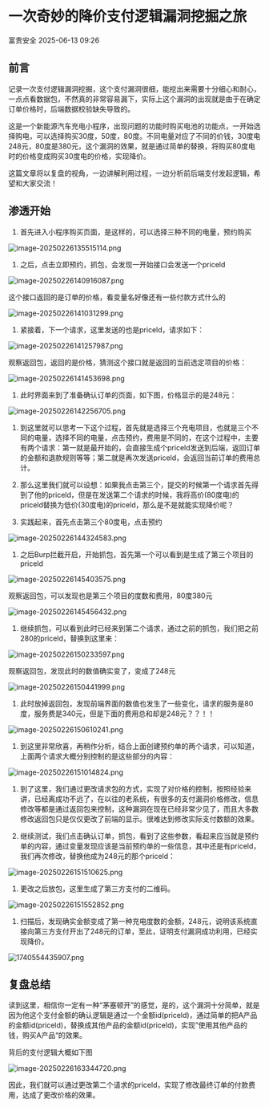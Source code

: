 #  一次奇妙的降价支付逻辑漏洞挖掘之旅  
 富贵安全   2025-06-13 09:26  
  
## 前言  
  
记录一次支付逻辑漏洞挖掘，这个支付漏洞很细，能挖出来需要十分细心和耐心，一点点看数据包，不然真的非常容易漏下，实际上这个漏洞的出现就是由于在确定订单价格时，后端数据校验缺失导致的。  
  
这是一个新能源汽车充电小程序，出现问题的功能时购买电池的功能点，一开始选择购电，可以选择购买30度，50度，80度。不同电量对应了不同的价钱，30度电248元，80度是380元，这个漏洞的效果，就是通过简单的替换，将购买80度电时的价格变成购买30度电的价格，实现降价。  
  
这篇文章将以复盘的视角，一边讲解利用过程，一边分析前后端支付发起逻辑，希望和大家交流！  
## 渗透开始  
1. 首先进入小程序购买页面，是这样的，可以选择三种不同的电量，预约购买  
  
![image-20250226135515114.png](https://mmbiz.qpic.cn/sz_mmbiz_png/veA9QmcJk5mzNn8zpXw9IqSVOQMIK9GtZIEgSkcKHARnM0V8ujF4nPzR6LyOn6icfH9ecJvsPPXGvwAAjSfuicbQ/640?wx_fmt=png&from=appmsg "")  
  
1. 之后，点击立即预约，抓包，会发现一开始接口会发送一个priceld  
  
![image-20250226140916087.png](https://mmbiz.qpic.cn/sz_mmbiz_png/veA9QmcJk5mzNn8zpXw9IqSVOQMIK9GtVwCKkyFtxlyo1tWCvWbgS7MfRS2j3HqTa3STseicDxRVCjJXtBH8EfA/640?wx_fmt=png&from=appmsg "")  
  
这个接口返回的是订单的价格，看变量名好像还有一些付款方式什么的  
  
![image-20250226141031299.png](https://mmbiz.qpic.cn/sz_mmbiz_png/veA9QmcJk5mzNn8zpXw9IqSVOQMIK9GtaohWlADPCGRdlXWXTsINpeOqfagWSuZl4vZgopoHldmbZ2pf8j9qsw/640?wx_fmt=png&from=appmsg "")  
  
1. 紧接着，下一个请求，这里发送的也是priceld，请求如下：  
  
![image-20250226141257987.png](https://mmbiz.qpic.cn/sz_mmbiz_png/veA9QmcJk5mzNn8zpXw9IqSVOQMIK9GtWdWrGCHp3JZGIFIz2LlCfnUia0FGevns3dIjf1hp9oMoXjmdx8dK1tA/640?wx_fmt=png&from=appmsg "")  
  
观察返回包，返回的是价格，猜测这个接口就是返回的当前选定项目的价格：  
  
![image-20250226141453698.png](https://mmbiz.qpic.cn/sz_mmbiz_png/veA9QmcJk5mzNn8zpXw9IqSVOQMIK9GtoOcpVWhgqZEHBF6cTdFDW0m9HGicXg1Nbsx0jGdjdxCol7sOZ4Ts9yA/640?wx_fmt=png&from=appmsg "")  
  
1. 此时界面来到了准备确认订单的页面，如下图，价格显示的是248元：  
  
![image-20250226142256705.png](https://mmbiz.qpic.cn/sz_mmbiz_png/veA9QmcJk5mzNn8zpXw9IqSVOQMIK9GtvHIU08McoZdlqGOIwhPF4DejqXlTEpEqSJE4sUegaZCyggcbHJTRuQ/640?wx_fmt=png&from=appmsg "")  
  
1. 到这里就可以思考一下这个过程，首先就是选择三个充电项目，也就是三个不同的电量，选择不同的电量，点击预约，费用是不同的，在这个过程中，主要有两个请求：第一就是最开始的，会直接生成个priceld发送到后端，返回订单的金额和退款规则等等；第二就是再次发送priceld，会返回当前订单的费用总计。  
  
1. 那么这里我们就可以设想：如果我点击第三个，提交的时候第一个请求首先得到了他的priceld，但是在发送第二个请求的时候，我将高价(80度电)的priceld替换为低价(30度电)的priceld，那么是不是就能实现降价呢？  
  
1. 实践起来，首先点击第三个80度电，点击预约  
  
![image-20250226144324583.png](https://mmbiz.qpic.cn/sz_mmbiz_png/veA9QmcJk5mzNn8zpXw9IqSVOQMIK9GtRlY6OrpDQTfKUIRBKHeE5o4MLsU1pxibquLhpHZmKWP2r96Ziaf50x2Q/640?wx_fmt=png&from=appmsg "")  
  
1. 之后Burp拦截开启，开始抓包，首先第一个可以看到是生成了第三个项目的priceld  
  
![image-20250226145403575.png](https://mmbiz.qpic.cn/sz_mmbiz_png/veA9QmcJk5mzNn8zpXw9IqSVOQMIK9Gt6sTUyibsEjl0bu3rUDs5XVUUibYz3yNZO8nO8cEHpOLV3MPmmaZcTvFQ/640?wx_fmt=png&from=appmsg "")  
  
观察返回包，可以发现也是第三个项目的度数和费用，80度380元  
  
![image-20250226145456432.png](https://mmbiz.qpic.cn/sz_mmbiz_png/veA9QmcJk5mzNn8zpXw9IqSVOQMIK9GtzAbJkQctDrUhick6mNUsqA97jhvtqQs5DzIF5Yv1ic8bTvibQ1rvT80zA/640?wx_fmt=png&from=appmsg "")  
  
1. 继续抓包，可以看到此时已经来到第二个请求，通过之前的抓包，我们把之前280的priceld，替换到这里来：  
  
![image-20250226150233597.png](https://mmbiz.qpic.cn/sz_mmbiz_png/veA9QmcJk5mzNn8zpXw9IqSVOQMIK9Gt9MTKLIyiceeXEV4qc6SGsN6icBYsvBVjTRtmpvticxXS7sZPScpea90ww/640?wx_fmt=png&from=appmsg "")  
  
观察返回包，发现此时的数值确实变了，变成了248元  
  
![image-20250226150441999.png](https://mmbiz.qpic.cn/sz_mmbiz_png/veA9QmcJk5mzNn8zpXw9IqSVOQMIK9Gt2wtuibJgCqDiarr9gEryYIpaqP6aUSibCU2LLcrwUaefxOKrcPyBwo3Fg/640?wx_fmt=png&from=appmsg "")  
  
1. 此时放掉返回包，发现前端界面的数值也发生了一些变化，请求的服务是80度，服务费是340元，但是下面的费用总和却是248元？？！！  
  
![image-20250226150610241.png](https://mmbiz.qpic.cn/sz_mmbiz_png/veA9QmcJk5mzNn8zpXw9IqSVOQMIK9GtyXHRzVRmCTHkiaSnge4AhYakViaCnXKBUAfPDcAfQ24SMtvb5qAO0Wlg/640?wx_fmt=png&from=appmsg "")  
  
1. 到这里非常欣喜，再稍作分析，结合上面创建预约单的两个请求，可以知道，上面两个请求大概分别控制的是这些部分的内容：  
  
![image-20250226151014824.png](https://mmbiz.qpic.cn/sz_mmbiz_png/veA9QmcJk5mzNn8zpXw9IqSVOQMIK9Gty2H9qYz1oLlVAno6X20CctNpAsiagrx3mkASduhs7pibliavRtaWnyF8Q/640?wx_fmt=png&from=appmsg "")  
  
1. 到了这里，我们通过更改请求包的方式，实现了对价格的控制，按照经验来讲，已经离成功不远了，在以往的老系统，有很多的支付漏洞价格修改，信息修改等都是通过返回包来控制，这种漏洞在现在已经非常少见了，而且大多数修改返回包只是仅仅更改了前端的显示。很难达到修改实际支付数额的效果。  
  
1. 继续测试，我们点击确认订单，抓包，看到了这些参数，看起来应当就是预约单的内容，通过变量发现应该是当前预约单的一些信息，其中还是有priceld，我们再次修改，替换他成为248元的那个priceld：  
  
![image-20250226151510625.png](https://mmbiz.qpic.cn/sz_mmbiz_png/veA9QmcJk5mzNn8zpXw9IqSVOQMIK9Gt5MP9YjAFxgE5a2ffHcxEZCzPc3eroqTLIkibPNuEBMUq1mjQ2qZ8hbw/640?wx_fmt=png&from=appmsg "")  
  
1. 更改之后放包，这里生成了第三方支付的二维码。  
  
![image-20250226151552852.png](https://mmbiz.qpic.cn/sz_mmbiz_png/veA9QmcJk5mzNn8zpXw9IqSVOQMIK9GtFRibic0eDFceTFx11t812fnKujibwCqLtlg7HNCuW1p3QryPb0wBFNeQw/640?wx_fmt=png&from=appmsg "")  
  
1. 扫描后，发现确实金额变成了第一种充电度数的金额，248元，说明该系统直接向第三方支付开出了248元的订单，至此，证明支付漏洞成功利用，已经实现降价。  
  
![1740554435907.png](https://mmbiz.qpic.cn/sz_mmbiz_png/veA9QmcJk5mzNn8zpXw9IqSVOQMIK9GtbpmWa4DMCicfVGHYWxoZ4DiaXHTiboQOx6dB6bMjxUbYibIkMK5j2HwJaA/640?wx_fmt=png&from=appmsg "")  
  
## 复盘总结  
  
读到这里，相信你一定有一种“茅塞顿开”的感觉，是的，这个漏洞十分简单，就是因为他这个支付金额的确认逻辑是通过一个金额id(priceld)，通过简单的把A产品的金额id(priceld)，替换成其他产品的金额id(priceld)，实现”使用其他产品的钱，购买A产品“的效果。  
  
背后的支付逻辑大概如下图  
  
![image-20250226163344720.png](https://mmbiz.qpic.cn/sz_mmbiz_png/veA9QmcJk5mzNn8zpXw9IqSVOQMIK9GtB4kPeLzBFykYGv3cke3tXQ6ibRkqXZ6ibKEKJG0Hf6gy9PuemFiaRwkxQ/640?wx_fmt=png&from=appmsg "")  
  
因此，我们就可以通过更改第二个请求的priceld，实现了修改最终订单的付款费用，达成了更改价格的效果。  
  
